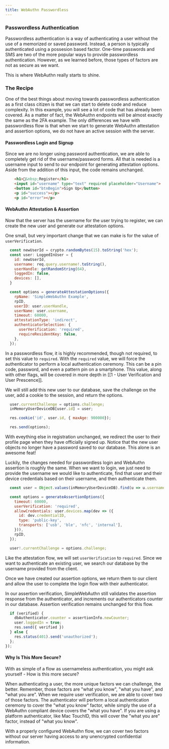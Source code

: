 ```yaml
---
title: WebAuthn Passwordless
---
```


### Passwordless Authentication
Passwordless authentication is a way of authenticating a user without the use of a memorized or saved password. Instead, a person is typically authenticated using a possesion based factor. One-time passwords and SMS are two of the more popular ways to provide passwordless authentication. However, as we learned before, those types of factors are not as secure as we want.

This is where WebAuthn really starts to shine.

### The Recipe
One of the best things about moving towards passwordless authentication as a first class citizen is that we can start to delete code and reduce complexity. In this example, you will see a lot of code that has already been covered. As a matter of fact, the WebAuthn endpoints will be almost exactly the same as the 2FA example. The only differences we have with passwordless flow is that when we start to generate WebAuthn attestation and assertion options, we do not have an active session with the server.

#### Passwordless Login and Signup
Since we are no longer using password authentication, we are able to completely get rid of the username/password forms. All that is needed is a username input to send to our endpoint for generating attestation options. Aside from the addition of this input, the code remains unchanged.

```html
    <h1>🚪&nbsp;Register</h1>
    <input id="username" type="text" required placeholder="Username">
    <button id="btnBegin">Sign Up</button>
    <p id="success"></p>
    <p id="error"></p>
```

#### WebAuthn Attestation & Assertion
Now that the server has the username for the user trying to register, we can create the new user and generate our attestation options. 

One small, but very important change that we can make is for the value of `userVerification`. 

```javascript
  const newUserId = crypto.randomBytes(15).toString('hex');
  const user: LoggedInUser = {
    id: newUserId,
    username: req.query.username!.toString(),
    userHandle: getRandomString(64),
    loggedIn: false,
    devices: [],
  }

  const options = generateAttestationOptions({
    rpName: 'SimpleWebAuthn Example',
    rpID,
    userID: user.userHandle,
    userName: user.username,
    timeout: 60000,
    attestationType: 'indirect',
    authenticatorSelection: {
      userVerification: 'required',
      requireResidentKey: false,
    },
  });
```

In a passwordless flow, it is highly recommended, though not required, to set this value to `required`. With the `required` value, we will force the authenticator to perform a local authentication ceremony. This can be a pin code, password, and even a pattern pin on a smartphone. This value, along with other flags, will be covered in more depth in [[1 - User Verification and User Prescence]].

We will still add this new user to our database, save the challenge on the user, add a cookie to the session, and return the options.

```javascript
  user.currentChallenge = options.challenge;
  inMemoryUserDeviceDB[user.id] = user;

  res.cookie('id', user.id, { maxAge: 900000});

  res.send(options);
```

With eveything else in registration unchanged, we redirect the user to their profile page when they have officially signed up. Notice that the new user objects no longer have a password saved to our database. This alone is an awesome feat!

Luckily, the changes needed for passwordless login and WebAuthn assertion is roughly the same. When we want to login, we just need to provide the username we would like to authenticate, find that user and their device credentials based on their username, and then authenticate them. 

```javascript
  const user = Object.values(inMemoryUserDeviceDB).find(u => u.username === req.query.username);

  const options = generateAssertionOptions({
    timeout: 60000,
    userVerification: 'required',
    allowCredentials: user.devices.map(dev => ({
      id: dev.credentialID,
      type: 'public-key',
      transports: ['usb', 'ble', 'nfc', 'internal'],
    })),
    rpID,
  });

  user!.currentChallenge = options.challenge;

```

Like the attestation flow, we will set `userVerification` to `required`. Since we want to authenticate an existing user, we search our database by the username provided from the client. 

Once we have created our assertion options, we return them to our client and allow the user to complete the login flow with their authenticator.

In our assertion verification, SimpleWebAuthn still validates the assertion response from the authenticator, and increments our authenticators counter in our database. Assertion verification remains unchanged for this flow.

```javascript
  if (verified) {
    dbAuthenticator.counter = assertionInfo.newCounter;
    user.loggedIn = true;
    res.send({ verified })
  } else {
    res.status(401).send('unauthorized');
  };
});
```

#### Why Is This More Secure?
With as simple of a flow as usernameless authentication, you might ask yourself - How is this more secure?

When authenticating a user, the more unique factors we can challenge, the better. Remember, those factors are "what you know",  "what you have", and "what you are". When we require user verification, we are able to cover two of those factors. The authenticator will perform a local authentication ceremony to cover the "what you know" factor, while simply the use of a WebAuthn compliant device covers the "what you have". If you are using a platform authenticator, like Mac TouchID, this will cover the "what you are" factor, instead of "what you know". 

With a properly configured WebAuthn flow, we can cover two factors without our server having access to any unencrypted confidential information.

